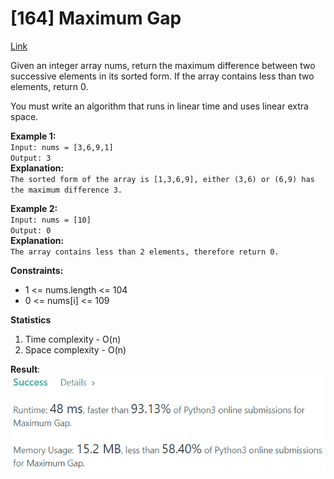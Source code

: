 # [164] Maximum Gap

[Link](https://leetcode.com/problems/maximum-gap/)

Given an integer array nums, return the maximum difference between two successive elements in its sorted form. If the array contains less than two elements, return 0.

You must write an algorithm that runs in linear time and uses linear extra space.

**Example 1:**  
`Input: nums = [3,6,9,1]`  
`Output: 3`  
**Explanation:**  
`The sorted form of the array is [1,3,6,9], either (3,6) or (6,9) has the maximum difference 3.`

**Example 2:**  
`Input: nums = [10]`  
`Output: 0`  
**Explanation:**  
`The array contains less than 2 elements, therefore return 0.`

**Constraints:**

- 1 <= nums.length <= 104
- 0 <= nums[i] <= 109

**Statistics**

1. Time complexity - O(n)
2. Space complexity - O(n)

**Result**:  
![Result image](https://github.com/SanjampreetSingh/PP/blob/master/LeetCode/Array%20Code/Maximum%20Gap/image.jpg)
